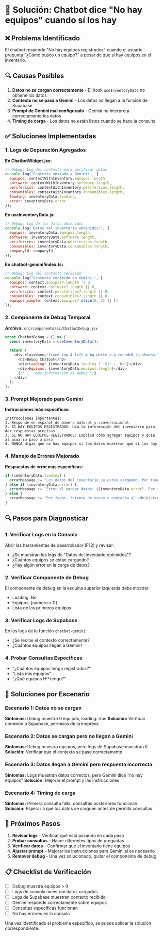 # 🔧 Solución: Chatbot dice "No hay equipos" cuando sí los hay

## ❌ **Problema Identificado**

El chatbot responde "No hay equipos registrados" cuando el usuario pregunta "¿Cómo busco un equipo?" a pesar de que sí hay equipos en el inventario.

## 🔍 **Causas Posibles**

1. **Datos no se cargan correctamente** - El hook `useInventoryData` no obtiene los datos
2. **Contexto no se pasa a Gemini** - Los datos no llegan a la función de Supabase
3. **Prompt de Gemini mal configurado** - Gemini no interpreta correctamente los datos
4. **Timing de carga** - Los datos no están listos cuando se hace la consulta

## ✅ **Soluciones Implementadas**

### 1. **Logs de Depuración Agregados**

**En ChatbotWidget.jsx:**
```javascript
// Debug: Log del contexto para verificar datos
console.log('Contexto enviado a Gemini:', {
  equipos: contextWithInventory.equipos.length,
  software: contextWithInventory.software.length,
  perifericos: contextWithInventory.perifericos.length,
  consumibles: contextWithInventory.consumibles.length,
  loading: inventoryData.loading,
  error: inventoryData.error
});
```

**En useInventoryData.js:**
```javascript
// Debug: Log de los datos obtenidos
console.log('Datos del inventario obtenidos:', {
  equipos: inventoryData.equipos.length,
  software: inventoryData.software.length,
  perifericos: inventoryData.perifericos.length,
  consumibles: inventoryData.consumibles.length,
  companyId: companyId
});
```

**En chatbot-gemini/index.ts:**
```javascript
// Debug: Log del contexto recibido
console.log('Contexto recibido en Gemini:', {
  equipos: context.equipos?.length || 0,
  software: context.software?.length || 0,
  perifericos: context.perifericos?.length || 0,
  consumibles: context.consumibles?.length || 0,
  equipos_sample: context.equipos?.slice(0, 2) || []
});
```

### 2. **Componente de Debug Temporal**

**Archivo:** `src/components/ai/ChatbotDebug.jsx`

```javascript
const ChatbotDebug = () => {
  const inventoryData = useInventoryData();
  
  return (
    <div className="fixed top-4 left-4 bg-white p-4 rounded-lg shadow-lg border z-50">
      <h3>Debug Chatbot</h3>
      <div>Loading: {inventoryData.loading ? 'Sí' : 'No'}</div>
      <div>Equipos: {inventoryData.equipos.length}</div>
      {/* ... más información de debug */}
    </div>
  );
};
```

### 3. **Prompt Mejorado para Gemini**

**Instrucciones más específicas:**
```
Instrucciones importantes:
1. Responde en español de manera natural y conversacional
2. SI HAY EQUIPOS REGISTRADOS: Usa la información del inventario para dar respuestas precisas
3. SI NO HAY EQUIPOS REGISTRADOS: Explica cómo agregar equipos y guía al usuario paso a paso
4. NUNCA digas que no hay equipos si los datos muestran que sí los hay
```

### 4. **Manejo de Errores Mejorado**

**Respuestas de error más específicas:**
```javascript
if (inventoryData.loading) {
  errorMessage += 'Los datos del inventario se están cargando. Por favor, espera un momento e intenta de nuevo.';
} else if (inventoryData.error) {
  errorMessage += `Error al cargar datos: ${inventoryData.error}. Por favor, contacta al administrador.`;
} else {
  errorMessage += 'Por favor, intenta de nuevo o contacta al administrador.';
}
```

## 🔍 **Pasos para Diagnosticar**

### 1. **Verificar Logs en la Consola**
Abrir las herramientas de desarrollador (F12) y revisar:
- ¿Se muestran los logs de "Datos del inventario obtenidos"?
- ¿Cuántos equipos se están cargando?
- ¿Hay algún error en la carga de datos?

### 2. **Verificar Componente de Debug**
El componente de debug en la esquina superior izquierda debe mostrar:
- Loading: No
- Equipos: [número > 0]
- Lista de los primeros equipos

### 3. **Verificar Logs de Supabase**
En los logs de la función `chatbot-gemini`:
- ¿Se recibe el contexto correctamente?
- ¿Cuántos equipos llegan a Gemini?

### 4. **Probar Consultas Específicas**
- "¿Cuántos equipos tengo registrados?"
- "Lista mis equipos"
- "¿Qué equipos HP tengo?"

## 🚀 **Soluciones por Escenario**

### **Escenario 1: Datos no se cargan**
**Síntomas:** Debug muestra 0 equipos, loading: true
**Solución:** Verificar conexión a Supabase, permisos de la empresa

### **Escenario 2: Datos se cargan pero no llegan a Gemini**
**Síntomas:** Debug muestra equipos, pero logs de Supabase muestran 0
**Solución:** Verificar que el contexto se pase correctamente

### **Escenario 3: Datos llegan a Gemini pero respuesta incorrecta**
**Síntomas:** Logs muestran datos correctos, pero Gemini dice "no hay equipos"
**Solución:** Mejorar el prompt y las instrucciones

### **Escenario 4: Timing de carga**
**Síntomas:** Primera consulta falla, consultas posteriores funcionan
**Solución:** Esperar a que los datos se carguen antes de permitir consultas

## 🎯 **Próximos Pasos**

1. **Revisar logs** - Verificar qué está pasando en cada paso
2. **Probar consultas** - Hacer diferentes tipos de preguntas
3. **Verificar datos** - Confirmar que el inventario tiene equipos
4. **Ajustar prompt** - Mejorar las instrucciones para Gemini si es necesario
5. **Remover debug** - Una vez solucionado, quitar el componente de debug

## 📋 **Checklist de Verificación**

- [ ] Debug muestra equipos > 0
- [ ] Logs de consola muestran datos cargados
- [ ] Logs de Supabase muestran contexto recibido
- [ ] Gemini responde correctamente sobre equipos
- [ ] Consultas específicas funcionan
- [ ] No hay errores en la consola

Una vez identificado el problema específico, se puede aplicar la solución correspondiente.
